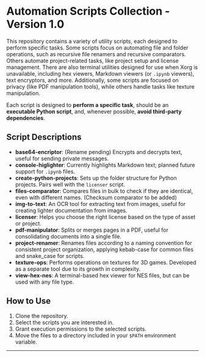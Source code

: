 # Automation Scripts Collection - Version 1.0

This repository contains a variety of utility scripts, each designed to perform specific tasks. Some scripts focus on automating file and folder operations, such as recursive file renamers and recursive comparators. Others automate project-related tasks, like project setup and license management. There are also terminal utilities designed for use when Xorg is unavailable, including hex viewers, Markdown viewers (or `.ipynb` viewers), text encryptors, and more. Additionally, some scripts are focused on privacy (like PDF manipulation tools), while others handle tasks like texture manipulation.

Each script is designed to **perform a specific task**, should be an **executable Python script**, and, whenever possible, **avoid third-party dependencies**.

## Script Descriptions

- **base64-encriptor**: (Rename pending) Encrypts and decrypts text, useful for sending private messages.
- **console-higlighter**: Currently highlights Markdown text; planned future support for `.ipynb` files.
- **create-python-projects**: Sets up the folder structure for Python projects. Pairs well with the `licenser` script.
- **files-comparator**: Compares files in bulk to check if they are identical, even with different names. (Checksum comparator to be added)
- **img-to-text**: An OCR tool for extracting text from images, useful for creating lighter documentation from images.
- **licenser**: Helps you choose the right license based on the type of asset or project.
- **pdf-manipulator**: Splits or merges pages in a PDF, useful for consolidating documents into a single file.
- **project-renamer**: Renames files according to a naming convention for consistent project organization, applying kebab-case for common files and snake_case for scripts.
- **texture-ops**: Performs operations on textures for 3D games. Developed as a separate tool due to its growth in complexity.
- **view-hex-nes**: A terminal-based hex viewer for NES files, but can be used with any file type.

## How to Use

1. Clone the repository.
2. Select the scripts you are interested in.
3. Grant execution permissions to the selected scripts.
4. Move the files to a directory included in your `$PATH` environment variable.

---
